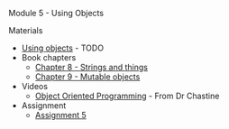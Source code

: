 Module 5 - Using Objects

Materials
+ [Using objects](../Content/UsingObjects.md) - TODO
+ Book chapters
    + [Chapter 8 - Strings and things](http://greenteapress.com/thinkjava5/html/thinkjava010.html)
    + [Chapter 9 - Mutable objects](http://greenteapress.com/thinkjava5/html/thinkjava010.html)
+ Videos
    + [Object Oriented Programming](https://www.youtube.com/watch?v=c3CVKinpGCE&list=UUSH2TieRlco7uQOGU8Vppnw) - From Dr Chastine
+ Assignment
    + [Assignment 5](Assignments/A5.md)
